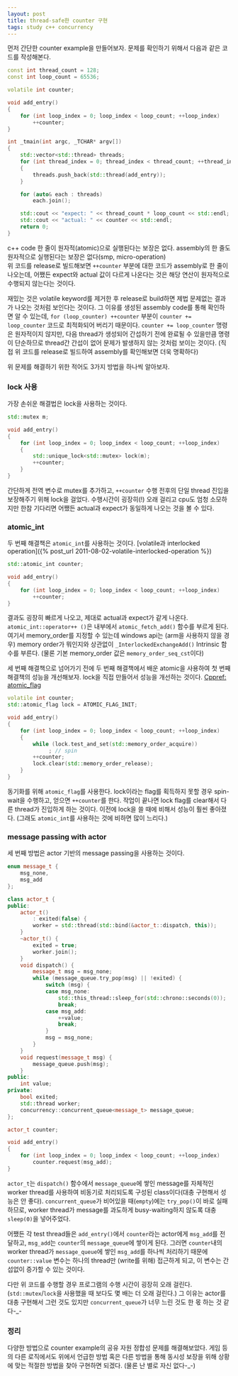 ```yaml
---
layout: post
title: thread-safe한 counter 구현
tags: study c++ concurrency
---
```


먼저 간단한 counter example을 만들어보자.
문제를 확인하기 위해서 다음과 같은 코드를 작성해본다.

```cpp
const int thread_count = 128;
const int loop_count = 65536;

volatile int counter;

void add_entry()
{
    for (int loop_index = 0; loop_index < loop_count; ++loop_index)
        ++counter;
}

int _tmain(int argc, _TCHAR* argv[])
{
    std::vector<std::thread> threads;
    for (int thread_index = 0; thread_index < thread_count; ++thread_index)
    {
        threads.push_back(std::thread(add_entry));
    }

    for (auto& each : threads)
        each.join();

    std::cout << "expect: " << thread_count * loop_count << std::endl;
    std::cout << "actual: " << counter << std::endl;
    return 0;
}
```

c++ code 한 줄이 원자적(atomic)으로 실행된다는 보장은 없다. assembly의 한 줄도 원자적으로 실행된다는 보장은 없다(smp, micro-operation)  
위 코드를 release로 빌드해보면 `++counter` 부분에 대한 코드가 assembly로 한 줄이 나오는데, 어쨌든 expect와 actual 값이 다르게 나온다는 것은 해당 연산이 원자적으로 수행되지 않는다는 것이다.

재밌는 것은 volatile keyword를 제거한 후 release로 build하면 제법 문제없는 결과가 나오는 것처럼 보인다는 것이다. 그 이유를 생성된 assembly code를 통해 확인하면 알 수 있는데, `for (loop_counter) ++counter` 부분이 `counter += loop_counter` 코드로 최적화되어 버리기 때문이다. `counter += loop_counter` 명령은 원자적이지 않지만, 다음 thread가 생성되어 간섭하기 전에 완료될 수 있을만큼 명령이 단순하므로 thread간 간섭이 없어 문제가 발생하지 않는 것처럼 보이는 것이다. (직접 위 코드를 release로 빌드하여 assembly를 확인해보면 더욱 명확하다)

위 문제를 해결하기 위한 적어도 3가지 방법을 하나씩 알아보자.

### lock 사용 ###

가장 손쉬운 해결법은 lock을 사용하는 것이다.

```cpp
std::mutex m;

void add_entry()
{
    for (int loop_index = 0; loop_index < loop_count; ++loop_index)
    {
        std::unique_lock<std::mutex> lock(m);
        ++counter;
    }
}
```

간단하게 전역 변수로 mutex를 추가하고, `++counter` 수행 전후의 단일 thread 진입을 보장해주기 위해 lock을 걸었다. 수행시간이 굉장히(!) 오래 걸리고 cpu도 엄청 소모하지만 한참 기다리면 어쨌든 actual과 expect가 동일하게 나오는 것을 볼 수 있다.

### atomic_int ###

두 번째 해결책은 `atomic_int`를 사용하는 것이다. [volatile과 interlocked operation]({% post_url 2011-08-02-volatile-interlocked-operation %})

```cpp
std::atomic_int counter;

void add_entry()
{
    for (int loop_index = 0; loop_index < loop_count; ++loop_index)
        ++counter;
}
```

결과도 굉장히 빠르게 나오고, 제대로 actual과 expect가 같게 나온다. `atomic_int::operator++ ()`은 내부에서 `atomic_fetch_add()` 함수를 부르게 된다. 여기서 memory_order를 지정할 수 있는데  windows api는 (arm을 사용하지 않을 경우) memory order가 뭐인지와 상관없이 `_InterlockedExchangeAdd()` Intrinsic 함수를 부른다. (물론 기본 memory_order 값은 `memory_order_seq_cst`이다)


세 번째 해결책으로 넘어가기 전에 두 번째 해결책에서 배운 atomic을 사용하여 첫 번째 해결책의 성능을 개선해보자. lock을 직접 만들어서 성능을 개선하는 것이다. [Cppref: atomic_flag](http://en.cppreference.com/w/cpp/atomic/atomic_flag)

```cpp
volatile int counter;
std::atomic_flag lock = ATOMIC_FLAG_INIT;

void add_entry()
{
    for (int loop_index = 0; loop_index < loop_count; ++loop_index)
    {
        while (lock.test_and_set(std::memory_order_acquire))
             ; // spin
        ++counter;
        lock.clear(std::memory_order_release);
    }
}
```

동기화를 위해 `atomic_flag`를 사용한다. lock이라는 flag를 획득하지 못할 경우 spin-wait을 수행하고, 얻으면 `++counter`를 한다. 작업이 끝나면 lock flag를 clear해서 다른 thread가 진입하게 하는 것이다. 이전에 lock을 쓸 때에 비해서 성능이 훨씬 좋아졌다. (그래도 `atomic_int`를 사용하는 것에 비하면 많이 느리다.)

### message passing with actor ###

세 번째 방법은 actor 기반의 message passing을 사용하는 것이다.

```cpp
enum message_t {
    msg_none,
    msg_add
};

class actor_t {
public:
    actor_t() 
        : exited(false) {
        worker = std::thread(std::bind(&actor_t::dispatch, this));
    }
    ~actor_t() {
        exited = true;
        worker.join();
    }
    void dispatch() {
        message_t msg = msg_none;
        while (message_queue.try_pop(msg) || !exited) {
            switch (msg) {
            case msg_none:
                std::this_thread::sleep_for(std::chrono::seconds(0));
                break;
            case msg_add:
                ++value;
                break;
            }
            msg = msg_none;
        }
    }
    void request(message_t msg) {
        message_queue.push(msg);
    }
public:
    int value;
private:
    bool exited;
    std::thread worker;
    concurrency::concurrent_queue<message_t> message_queue;
};

actor_t counter;

void add_entry()
{
    for (int loop_index = 0; loop_index < loop_count; ++loop_index)
        counter.request(msg_add);
}
```

`actor_t`는 `dispatch()` 함수에서 `message_queue`에 쌓인 message를 자체적인 worker thread를 사용하여 비동기로 처리되도록 구성된 class이다(대충 구현해서 성능은 안 좋다). `concurrent_queue`가 비어있을 때(`empty`)에는 `try_pop()`이 바로 실패하므로, worker thread가 message를 과도하게 busy-waiting하지 않도록 대충 `sleep(0)`을 넣어주었다.

어쨌든 각 test thread들은 `add_entry()`에서 `counter`라는 actor에게 `msg_add`를 전달하고, `msg_add`는 `counter`의 `message_queue`에 쌓이게 된다. 그러면 `counter`내의 worker thread가 `message_queue`에 쌓인 `msg_add`를 하나씩 처리하기 때문에 `counter::value` 변수는 하나의 thread만 (write를 위해) 접근하게 되고, 이 변수는 간섭없이 증가할 수 있는 것이다.

다만 위 코드를 수행할 경우 프로그램의 수행 시간이 굉장히 오래 걸린다. (`std::mutex`/`lock`을 사용했을 때 보다도 몇 배는 더 오래 걸린다.) 그 이유는 actor를 대충 구현해서 그런 것도 있지만 `concurrent_queue`가 너무 느린 것도 한 몫 하는 것 같다-_-

### 정리 ###

다양한 방법으로 counter example의 공유 자원 정합성 문제를 해결해보았다. 게임 등의 다른 로직에서도 위에서 언급한 방법 혹은 다른 방법을 통해 동시성 보장을 위해 상황에 맞는 적절한 방법을 찾아 구현하면 되겠다. (물론 난 별로 자신 없다-_-)